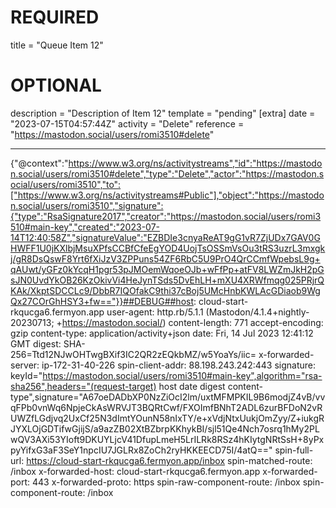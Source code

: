 
# REQUIRED
title = "Queue Item 12"
# OPTIONAL
description = "Description of Item 12"
template = "pending"
[extra]
date = "2023-07-15T04:57:44Z"
activity = "Delete"
reference = "https://mastodon.social/users/romi3510#delete"

---
{"@context":"https://www.w3.org/ns/activitystreams","id":"https://mastodon.social/users/romi3510#delete","type":"Delete","actor":"https://mastodon.social/users/romi3510","to":["https://www.w3.org/ns/activitystreams#Public"],"object":"https://mastodon.social/users/romi3510","signature":{"type":"RsaSignature2017","creator":"https://mastodon.social/users/romi3510#main-key","created":"2023-07-14T12:40:58Z","signatureValue":"EZBDIe3cnyaReAT9gG1vR7ZjUDx7GAV0GHWFF1U0jKXlbjMsuXPfsCCBfCfeEgYOD4UojTsOSSmVsOu3tRS3uzrL3mxgkj/gR8DsQswF8Yrt6fXiJzV3ZPPuns54ZF6RbC5U9PrO4QrCCmfWpebsL9g+qAUwt/yGFz0kYcqH1pgr53pJMOemWqoeOJb+wFfPp+atFV8LWZmJkH2pGsJN0UvdYkOB26KzOkivVi4HeJynTSds5DvEhLH+mXU4XRWfmqg025PRjrQKAk/XkptSDCCLc9/DbbR7IQOfakC9thi37cBoj5UMcHnbKWLAcGDiaob9WgQx27COrGhHSY3+fw=="}}##DEBUG##host: cloud-start-rkqucga6.fermyon.app
user-agent: http.rb/5.1.1 (Mastodon/4.1.4+nightly-20230713; +https://mastodon.social/)
content-length: 771
accept-encoding: gzip
content-type: application/activity+json
date: Fri, 14 Jul 2023 12:41:12 GMT
digest: SHA-256=Ttd12NJwOHTwgBXif3IC2QR2zEQkbMZ/w5YoaYs/iic=
x-forwarded-server: ip-172-31-40-226
spin-client-addr: 88.198.243.242:443
signature: keyId="https://mastodon.social/users/romi3510#main-key",algorithm="rsa-sha256",headers="(request-target) host date digest content-type",signature="A67oeDADbXP0NzZiOcI2lm/uxtMFMPKIL9B6modjZ4vB/vvqFPb0vnWq6NpjeCkAsWRVJT3BQRtCwf/FXOImfBNhT2ADL6zurBFDoN2vRUWZfLGdjvq2UxCf25N3dImtYOunN58nIxTY/e+xVdjNtxUukjOmZyy/Z+iukgRJYXLOjGDTifwGjijS/a9azZB02XtBZbrpKKhykBI/sjl51Qe4Nch7osrq1hMy2PLwQV3AXi53YIoft9DKUYLjcV41DfupLmeH5LrILRk8RSz4hKIytgNRtSsH+8yPxpyYifxG3aF3SeY1npcIU7JGLRx8ZoCh2ryHKKEECD75I/4atQ=="
spin-full-url: https://cloud-start-rkqucga6.fermyon.app/inbox
spin-matched-route: /inbox
x-forwarded-host: cloud-start-rkqucga6.fermyon.app
x-forwarded-port: 443
x-forwarded-proto: https
spin-raw-component-route: /inbox
spin-component-route: /inbox

